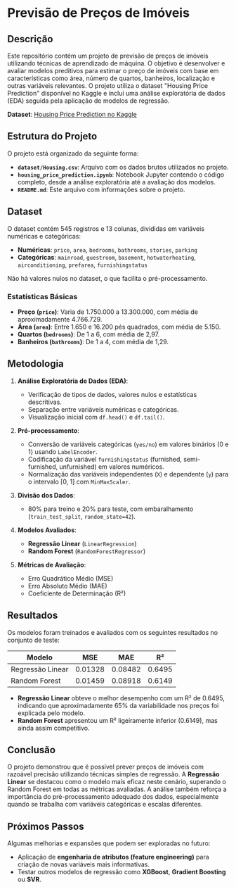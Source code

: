 # Previsão de Preços de Imóveis

## Descrição
Este repositório contém um projeto de previsão de preços de imóveis utilizando técnicas de aprendizado de máquina. O objetivo é desenvolver e avaliar modelos preditivos para estimar o preço de imóveis com base em características como área, número de quartos, banheiros, localização e outras variáveis relevantes. O projeto utiliza o dataset "Housing Price Prediction" disponível no Kaggle e inclui uma análise exploratória de dados (EDA) seguida pela aplicação de modelos de regressão.

**Dataset**: [Housing Price Prediction no Kaggle](https://www.kaggle.com/datasets/harishkumardatalab/housing-price-prediction/data)

## Estrutura do Projeto
O projeto está organizado da seguinte forma:
- **`dataset/Housing.csv`**: Arquivo com os dados brutos utilizados no projeto.
- **`housing_price_prediction.ipynb`**: Notebook Jupyter contendo o código completo, desde a análise exploratória até a avaliação dos modelos.
- **`README.md`**: Este arquivo com informações sobre o projeto.

## Dataset
O dataset contém 545 registros e 13 colunas, divididas em variáveis numéricas e categóricas:
- **Numéricas**: `price`, `area`, `bedrooms`, `bathrooms`, `stories`, `parking`
- **Categóricas**: `mainroad`, `guestroom`, `basement`, `hotwaterheating`, `airconditioning`, `prefarea`, `furnishingstatus`

Não há valores nulos no dataset, o que facilita o pré-processamento.

### Estatísticas Básicas
- **Preço (`price`)**: Varia de 1.750.000 a 13.300.000, com média de aproximadamente 4.766.729.
- **Área (`area`)**: Entre 1.650 e 16.200 pés quadrados, com média de 5.150.
- **Quartos (`bedrooms`)**: De 1 a 6, com média de 2,97.
- **Banheiros (`bathrooms`)**: De 1 a 4, com média de 1,29.

## Metodologia
1. **Análise Exploratória de Dados (EDA)**:
   - Verificação de tipos de dados, valores nulos e estatísticas descritivas.
   - Separação entre variáveis numéricas e categóricas.
   - Visualização inicial com `df.head()` e `df.tail()`.

2. **Pré-processamento**:
   - Conversão de variáveis categóricas (`yes/no`) em valores binários (0 e 1) usando `LabelEncoder`.
   - Codificação da variável `furnishingstatus` (furnished, semi-furnished, unfurnished) em valores numéricos.
   - Normalização das variáveis independentes (`X`) e dependente (`y`) para o intervalo [0, 1] com `MinMaxScaler`.

3. **Divisão dos Dados**:
   - 80% para treino e 20% para teste, com embaralhamento (`train_test_split`, `random_state=42`).

4. **Modelos Avaliados**:
   - **Regressão Linear** (`LinearRegression`)
   - **Random Forest** (`RandomForestRegressor`)

5. **Métricas de Avaliação**:
   - Erro Quadrático Médio (MSE)
   - Erro Absoluto Médio (MAE)
   - Coeficiente de Determinação (R²)

## Resultados
Os modelos foram treinados e avaliados com os seguintes resultados no conjunto de teste:

| Modelo            | MSE       | MAE       | R²       |
|-------------------|-----------|-----------|----------|
| Regressão Linear  | 0.01328   | 0.08482   | 0.6495   |
| Random Forest     | 0.01459   | 0.08918   | 0.6149   |

- **Regressão Linear** obteve o melhor desempenho com um R² de 0.6495, indicando que aproximadamente 65% da variabilidade nos preços foi explicada pelo modelo.
- **Random Forest** apresentou um R² ligeiramente inferior (0.6149), mas ainda assim competitivo.

## Conclusão

O projeto demonstrou que é possível prever preços de imóveis com razoável precisão utilizando técnicas simples de regressão. A **Regressão Linear** se destacou como o modelo mais eficaz neste cenário, superando o Random Forest em todas as métricas avaliadas. A análise também reforça a importância do pré-processamento adequado dos dados, especialmente quando se trabalha com variáveis categóricas e escalas diferentes.

## Próximos Passos

Algumas melhorias e expansões que podem ser exploradas no futuro:

- Aplicação de **engenharia de atributos (feature engineering)** para criação de novas variáveis mais informativas.
- Testar outros modelos de regressão como **XGBoost**, **Gradient Boosting** ou **SVR**.